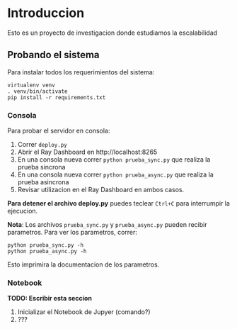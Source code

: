 # Introduccion

Esto es un proyecto de investigacion donde estudiamos la escalabilidad


## Probando el sistema

Para instalar todos los requerimientos del sistema:

```
virtualenv venv
. venv/bin/activate
pip install -r requirements.txt
```

### Consola
Para probar el servidor en consola:

1. Correr `deploy.py`
2. Abrir el Ray Dashboard en http://localhost:8265
3. En una consola nueva correr `python prueba_sync.py` que realiza la prueba sincrona
3. En una consola nueva correr `python prueba_async.py` que realiza la prueba asincrona
4. Revisar utilizacion en el Ray Dashboard en ambos casos.

**Para detener el archivo deploy.py** puedes teclear `Ctrl+C` para interrumpir la ejecucion.

**Nota**: Los archivos `prueba_sync.py` y `prueba_async.py` pueden recibir parametros. Para
ver los parametros, correr:

```
python prueba_sync.py -h
python prueba_async.py -h
```

Esto imprimira la documentacion de los parametros.


### Notebook

**TODO: Escribir esta seccion**

1. Inicializar el Notebook de Jupyer (comando?)
2. ???
